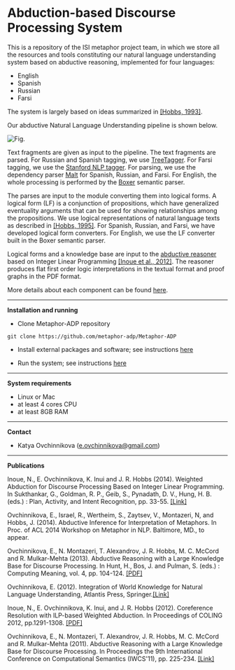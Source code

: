 Abduction-based Discourse Processing System
===========================================

This is a repository of the ISI metaphor project team, in which we store
all the resources and tools constituting our natural language
understanding system based on abductive reasoning, implemented for four
languages:

- English
- Spanish
- Russian
- Farsi

The system is largely based on ideas summarized in [[Hobbs, 1993]](http://www.isi.edu/~hobbs/interp-abduct-ai.pdf).

Our abductive Natural Language Understanding pipeline is shown below.

![Fig.](https://raw.github.com/metaphor-adp/Metaphor-ADP/master/docs/pics/pipeline-pic.png)

Text fragments are given as input to the pipeline. The text fragments are
parsed. For Russian and Spanish tagging, we use
[TreeTagger](http://www.ims.uni-stuttgart.de/projekte/corplex/TreeTagger/).
For Farsi tagging, we use the [Stanford NLP
tagger](http://nlp.stanford.edu/software/tagger.shtml). For parsing, we
use the dependency parser [Malt](http://www.maltparser.org) for Spanish,
Russian, and Farsi. For English, the whole processing is performed by
the [Boxer](http://svn.ask.it.usyd.edu.au/trac/candc/wiki/boxer)
semantic parser.

The parses are input to the module converting them into logical forms. A
logical form (LF) is a conjunction of propositions, which have
generalized eventuality arguments that can be used for showing
relationships among the propositions. We use logical representations of
natural language texts as described in [[Hobbs,
1995]](http://www.isi.edu/~hobbs/op-acl85.pdf). For Spanish, Russian,
and Farsi, we have developed logical form converters. For English, we
use the LF converter built in the Boxer semantic parser.

Logical forms and a knowledge base are input to the [abductive
reasoner](http://code.google.com/p/henry-n700/) based on Integer Linear
Programming [[Inoue et al.,
2012]](http://www.cl.ecei.tohoku.ac.jp/~naoya-i/resources/jelia2012_paper.pdf).
The reasoner produces flat first order logic interpretations in the
textual format and proof graphs in the PDF format.

More details about each component can be found
[here](https://github.com/metaphor-adp/Metaphor-ADP/blob/master/pipelines/README.md).

---

**Installation and running**

- Clone Metaphor-ADP repository

```
git clone https://github.com/metaphor-adp/Metaphor-ADP
```

- Install external packages and software; see instructions [here](https://github.com/metaphor-adp/Metaphor-ADP/tree/master/installation)

- Run the system; see instructions [here](https://github.com/metaphor-adp/Metaphor-ADP/blob/master/pipelines/common/README.md)

---

**System requirements**

- Linux or Mac
- at least 4 cores CPU
- at least 8GB RAM

---

**Contact**

- Katya Ovchinnikova (e.ovchinnikova@gmail.com)

---

**Publications**

Inoue, N., E. Ovchinnikova, K. Inui and J. R. Hobbs (2014). Weighted
Abduction for Discourse Processing Based on Integer Linear Programming.
In Sukthankar, G., Goldman, R. P., Geib, S., Pynadath, D. V., Hung, H.
B. (eds.) : Plan, Activity, and Intent Recognition, pp. 33-55.
[[Link]](http://store.elsevier.com/Plan-Activity-and-Intent-Recognition/isbn-9780123985323/)

Ovchinnikova, E., Israel, R., Wertheim, S., Zaytsev, V., Montazeri, N,
and Hobbs, J. (2014). Abductive Inference for Interpretation of
Metaphors. In Proc. of ACL 2014 Workshop on Metaphor in NLP. Baltimore,
MD., to appear.

Ovchinnikova, E., N. Montazeri, T. Alexandrov, J. R. Hobbs, M. C.
McCord and R. Mulkar-Mehta (2013). Abductive Reasoning with a Large
Knowledge Base for Discourse Processing. In Hunt, H., Bos, J. and
Pulman, S. (eds.) : Computing Meaning, vol. 4, pp. 104-124.
[[PDF]](http://ovchinnikova.me/papers/IWCS-bookchap-final3.pdf)

Ovchinnikova, E. (2012). Integration of World Knowledge for Natural
Language Understanding, Atlantis Press,
Springer.[[Link]](http://www.springer.com/computer/ai/book/978-94-91216-52-7)

Inoue, N., E. Ovchinnikova, K. Inui, and J. R. Hobbs (2012).
Coreference Resolution with ILP-based Weighted Abduction. In Proceedings
of COLING 2012, pp.1291-1308.
[[PDF]](http://ovchinnikova.me/papers/coling2012_final.pdf)

Ovchinnikova, E., N. Montazeri, T. Alexandrov, J. R. Hobbs, M. C.
McCord and R. Mulkar-Mehta (2011). Abductive Reasoning with a Large
Knowledge Base for Discourse Processing. In Proceedings the 9th
International Conference on Computational Semantics (IWCS'11), pp.
225-234. [[Link]](http://www.aclweb.org/anthology/W/W11/W11-0124.pdf)
